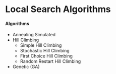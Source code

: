 # Local Search Algorithms
#### Algorithms
- Annealing Simulated
- Hill Climbing
  - Simple Hill Climbing
  - Stochastic Hill Climbing
  - First Choice Hill Climbing
  - Random Restart Hill Climbing
- Genetic (GA)
